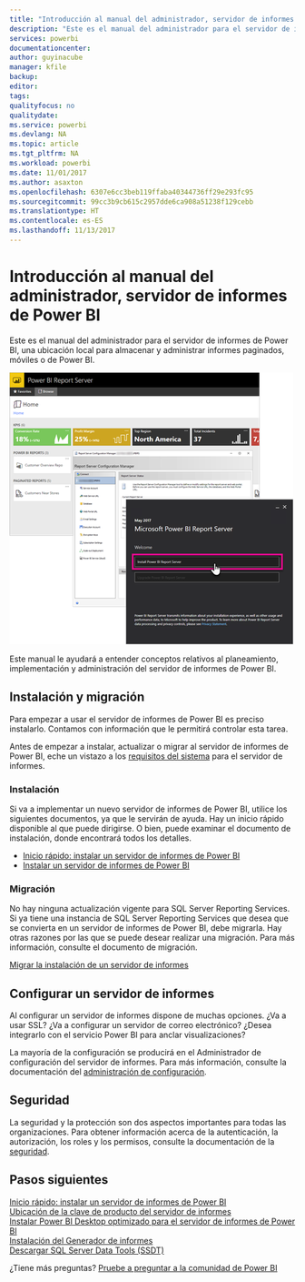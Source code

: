 ```yaml
---
title: "Introducción al manual del administrador, servidor de informes de Power BI"
description: "Este es el manual del administrador para el servidor de informes de Power BI, una ubicación local para almacenar y administrar informes paginados, móviles o de Power BI."
services: powerbi
documentationcenter: 
author: guyinacube
manager: kfile
backup: 
editor: 
tags: 
qualityfocus: no
qualitydate: 
ms.service: powerbi
ms.devlang: NA
ms.topic: article
ms.tgt_pltfrm: NA
ms.workload: powerbi
ms.date: 11/01/2017
ms.author: asaxton
ms.openlocfilehash: 6307e6cc3beb119ffaba40344736ff29e293fc95
ms.sourcegitcommit: 99cc3b9cb615c2957dde6ca908a51238f129cebb
ms.translationtype: HT
ms.contentlocale: es-ES
ms.lasthandoff: 11/13/2017
---
```

# <a name="administrator-handbook-overview-power-bi-report-server"></a>Introducción al manual del administrador, servidor de informes de Power BI
Este es el manual del administrador para el servidor de informes de Power BI, una ubicación local para almacenar y administrar informes paginados, móviles o de Power BI.

![](media/admin-handbook-overview/admin-handbook.png)

Este manual le ayudará a entender conceptos relativos al planeamiento, implementación y administración del servidor de informes de Power BI.

## <a name="installing-and-migration"></a>Instalación y migración
Para empezar a usar el servidor de informes de Power BI es preciso instalarlo. Contamos con información que le permitirá controlar esta tarea.

Antes de empezar a instalar, actualizar o migrar al servidor de informes de Power BI, eche un vistazo a los [requisitos del sistema](system-requirements.md) para el servidor de informes.

### <a name="installing"></a>Instalación
Si va a implementar un nuevo servidor de informes de Power BI, utilice los siguientes documentos, ya que le servirán de ayuda. Hay un inicio rápido disponible al que puede dirigirse. O bien, puede examinar el documento de instalación, donde encontrará todos los detalles.

* [Inicio rápido: instalar un servidor de informes de Power BI](quickstart-install-report-server.md)
* [Instalar un servidor de informes de Power BI](install-report-server.md)

### <a name="migration"></a>Migración
No hay ninguna actualización vigente para SQL Server Reporting Services. Si ya tiene una instancia de SQL Server Reporting Services que desea que se convierta en un servidor de informes de Power BI, debe migrarla. Hay otras razones por las que se puede desear realizar una migración. Para más información, consulte el documento de migración.

[Migrar la instalación de un servidor de informes](migrate-report-server.md)

## <a name="configuring-your-report-server"></a>Configurar un servidor de informes
Al configurar un servidor de informes dispone de muchas opciones. ¿Va a usar SSL? ¿Va a configurar un servidor de correo electrónico? ¿Desea integrarlo con el servicio Power BI para anclar visualizaciones?

La mayoría de la configuración se producirá en el Administrador de configuración del servidor de informes. Para más información, consulte la documentación del [administración de configuración](https://docs.microsoft.com/sql/reporting-services/install-windows/reporting-services-configuration-manager-native-mode).

## <a name="security"></a>Seguridad
La seguridad y la protección son dos aspectos importantes para todas las organizaciones. Para obtener información acerca de la autenticación, la autorización, los roles y los permisos, consulte la documentación de la [seguridad](https://docs.microsoft.com/sql/reporting-services/security/reporting-services-security-and-protection).

## <a name="next-steps"></a>Pasos siguientes
[Inicio rápido: instalar un servidor de informes de Power BI](quickstart-install-report-server.md)  
[Ubicación de la clave de producto del servidor de informes](find-product-key.md)  
[Instalar Power BI Desktop optimizado para el servidor de informes de Power BI](install-powerbi-desktop.md)  
[Instalación del Generador de informes](https://docs.microsoft.com/sql/reporting-services/install-windows/install-report-builder)  
[Descargar SQL Server Data Tools (SSDT)](http://go.microsoft.com/fwlink/?LinkID=616714)

¿Tiene más preguntas? [Pruebe a preguntar a la comunidad de Power BI](https://community.powerbi.com/)


